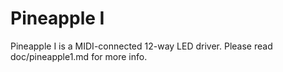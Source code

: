 # Pineapple I

Pineapple I is a MIDI-connected 12-way LED driver. Please read doc/pineapple1.md for more info.